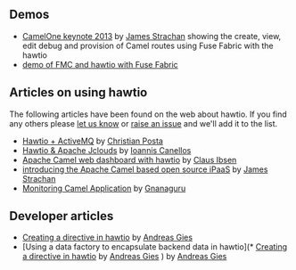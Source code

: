 ## Demos

* <a href="https://vimeo.com/68442425" title="see a demo of provisioning Fuse containers, viewing, editing, debugging and provisioning Camel routes using Fuse Fabric with the hawtio console">CamelOne keynote 2013</a> by [James Strachan](http://macstrac.blogspot.co.uk/) showing the create, view, edit debug and provision of Camel routes using Fuse Fabric with the hawtio
* <a href="https://www.youtube.com/watch?v=sL6tlEv-mxQ">demo of FMC and hawtio with Fuse Fabric</a>

## Articles on using hawtio

The following articles have been found on the web about hawtio. If you find any others please [let us know](http://hawt.io/community/index.html) or [raise an issue](https://github.com/hawtio/hawtio/issues?state=open) and we'll add it to the list.

* [Hawtio + ActiveMQ](http://www.christianposta.com/blog/?p=315) by [Christian Posta](http://www.christianposta.com/)
* [Hawtio & Apache Jclouds](http://iocanel.blogspot.co.uk/2013/07/hawtio-apache-jclouds.html) by [Ioannis Canellos](http://iocanel.blogspot.co.uk/)
* [Apache Camel web dashboard with hawtio](http://www.davsclaus.com/2013/04/apache-camel-web-dashboard-with-hawtio.html) by [Claus Ibsen](http://www.davsclaus.com)
* [introducing the Apache Camel based open source iPaaS](http://macstrac.blogspot.co.uk/2013/06/introducing-apache-camel-based-open.html) by [James Strachan](http://macstrac.blogspot.co.uk/)
* [Monitoring Camel Application](http://bushorn.com/monitoring-camel-application/) by [Gnanaguru](http://bushorn.com/author/gnanagurus/)

## Developer articles

* [Creating a directive in hawtio](http://www.wayofquality.de/index.php/de/blog/entry/creating-a-directive-for-hawtio) by [Andreas Gies](http://www.wayofquality.de/index.php/blog)
* [Using a data factory to encapsulate backend data in hawtio](* [Creating a directive in hawtio](http://www.wayofquality.de/index.php/de/blog/entry/creating-a-directive-for-hawtio) by [Andreas Gies](http://www.wayofquality.de/index.php/blog)
) by [Andreas Gies](http://www.wayofquality.de/index.php/blog)
